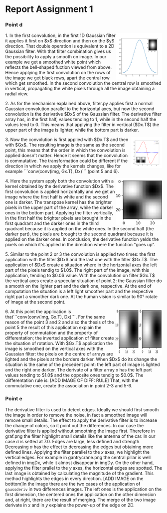 # Report Assignment 1

### Point d
<p>
<img src="plot/Figure_1.png" width="150" height="150" align="right" border="0">
1. In the first convolution, in the first 1D Gaussian filter it applies it first on $x$ direction and then on the $y$ direction. That double operation is equivalent to a 2D Gaussian filter. With that filter combination gives us the possibility to apply a smooth on image.
In our example we get a smoothed white point which reflects the bell-shaped fuction viewed from above. Hence applying the first convolution on the rows of the image we get black rows, apart the central row which get smoothed. In the second convolution the central row is smoothed in vertical, propagating the white pixels through all the image obtaining a radial view.
</p>
<p>
2. As for the mechanism explained above, filter.py applies first a normal Gaussian convolution parallel to the horizontal axes, but now the second convolution is the derivative $Dx$ of the Gaussian filter. The derivative filter array has, in the first half, values tending to 1, while in the second half the values tend to 0. This means that applying the filter in vertical ($Dx.T$) the upper part of the image is lighter, while the bottom part is darker.
</p>
<p>
<img src="plot/Figure_5.png" width="100" height="100" align="right" border="0">
</p>
<p>
3. Now the convolution is first applied with $Dx.T$ and then with $Gx$. The resulting image is the same as the second point, this means that the order in which the convolution is applied doesn't matter. Hence it seems that the convolution is commutative. The transformation could be different if the direction in which we apply the kernels changes, like for example ```conv(conv(img, Gx.T), Dx)``` (point 5 and 6).
</p>
<p>
<img src="plot/Double derivative.JPG" width="150" height="150" align="right" border="0">
4. Here the system apply both the convolution with a kernel obtained by the derivative function $Dx$. The first convolution is applied horizontally and we get an image where the first half is white and the second one is darker. The transpose kernel has the brighter pixels in the upper part of the array, while the darker ones in the bottom part.
Applying the filter vertically, in the first half the brighter pixels are brought in the first quadrant and the darker ones in the third quadrant because it is applied on the white ones. In the second half (the darker part), the pixels are brought to the second quadrant because it is applied on the darker ones. In conclusion, the derivative function yelds the pixels on which it's applied in the direction where the function "goes up".
</p>
<p>
5. Similar to the point 2 or 3 the convolution is applied two times: the first application with the filter $Dx$ and the last one with the filter $Gx.T$.
The application of $Dx$ create a situation where in the horizontal axes the left part of the pixels tendig to $1.0$. The right part of the image, with this application, tending to $0.0$ value. With the convolution on filter $Gx.T$ the vertical axes create a specular situation of point 2: the Gaussian filter do a smooth on the lighter part and the dark one, respective.
At the end of computation the situation is a left light smoother part and the respective right part a smoother dark one. At the human vision is similar to 90° rotate of image at the second point.
</p>
<p>
<img src="plot/differentation.JPG" width="150" height="150" align="right" border="0">
</p>
<p>
6. At this point the application is that```conv(conv(img, Gx.T), Dx)```. For the same reason of the point 3 and 2 and also the thesis of the point 5 the result of this application explain the property of commutation and the property of differentation; the inverted application of filter create the situation of rotation.
With $Gx.T$ application the image is smoothed on the vertical axes with the Gaussian filter: the pixels on the centre of arrays are lighted and the pixels at the borders darker.
When $Dx$ do its change the situation is the same of the precedent point: the left part of image is lighted and the right one darker. The derivate of a filter array x has the left part values tending to $1.0$ and the opposite ones tendig to $0.0$.
The diifferentation rule is: [ADD IMAGE OF DIFF: RULE]
That, with the commutative one, create the association in point 2-3 and 5-6.
</p>

### Point e

The derivative filter is used to detect edges. Ideally we should first smooth the image in order to remove the noise, in fact a smoothed image will remove small details. The effect to apply the derivative filter is to increase the change of colors, so it point out the differences. In our case the derivative filter is applied without smoothing the image first. Therefore in graf.png the filter highlight small details like the antenna of the car.
In our case $\sigma$ is setted at 7.0. Edges are large, less defined and strength. Decreasing $\sigma$ has the effect to decreasing the edges but obtaining more defined lines.
Applying the filter parallel to the $x$ axes, we highlight the vertical edges. For example in gantrycrane.png the central pillar is well defined in imgDx, while it almost disappear in imgDy. On the other hand, applying the filter prallel to the $y$ axes, the horizontal edges are spotted.
The last image is obtained by calculating the magnitude of the gradient. This method highlights the edges in every direction.
[ADD IMAGE on the botttom]In the image there are the two cases of the application of ```gaussderiv``` in two differences images. The left ones is the application on the first dimension, the centered ones the application on the other dimension and, at right, there are the result of merging. The merge of the two image derivate in $x$ and in $y$ explains the power-up of the edge on 2D.
